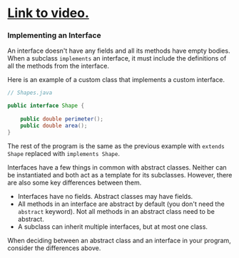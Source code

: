 # [Link to video.](https://www.youtube.com/watch?v=guH8rcHXIdE&list=PLVD25niNi0BmTEl0Ek3UtHR41o5kURAh8)

### Implementing an Interface

An interface doesn't have any fields and all its methods have empty bodies. When a subclass `implements` an interface, it must include the definitions of all the methods from the interface.

Here is an example of a custom class that implements a custom interface. 


```java
// Shapes.java

public interface Shape {    
  
    public double perimeter(); 
    public double area();
}
```

The rest of the program is the same as the previous example with `extends Shape` replaced with `implements Shape`.

Interfaces have a few things in common with abstract classes. Neither can be instantiated and both act as a template for its subclasses. However, there are also some key differences between them. 

* Interfaces have no fields. Abstract classes may have fields.
* All methods in an interface are abstract by default (you don't need the `abstract` keyword). Not all methods in an abstract class need to be abstract.
* A subclass can inherit multiple interfaces, but at most one class.

When deciding between an abstract class and an interface in your program, consider the differences above.
